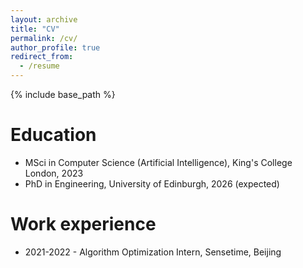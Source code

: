 ```yaml
---
layout: archive
title: "CV"
permalink: /cv/
author_profile: true
redirect_from:
  - /resume
---
```


{% include base_path %}

Education
======
* MSci in Computer Science (Artificial Intelligence), King's College London, 2023
* PhD in Engineering, University of Edinburgh, 2026 (expected)

Work experience
======
* 2021-2022 - Algorithm Optimization Intern, Sensetime, Beijing
